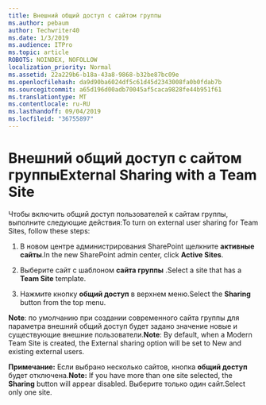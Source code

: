 ```yaml
---
title: Внешний общий доступ с сайтом группы
ms.author: pebaum
author: Techwriter40
ms.date: 1/3/2019
ms.audience: ITPro
ms.topic: article
ROBOTS: NOINDEX, NOFOLLOW
localization_priority: Normal
ms.assetid: 22a229b6-b18a-43a8-9868-b32be87bc09e
ms.openlocfilehash: da9d90ba6024df5c61d45d2343008fa0b0fdab7b
ms.sourcegitcommit: a65d196d00adb70045af5caca9828fe44b951f61
ms.translationtype: MT
ms.contentlocale: ru-RU
ms.lasthandoff: 09/04/2019
ms.locfileid: "36755897"
---
```

# <a name="external-sharing-with-a-team-site"></a><span data-ttu-id="09746-102">Внешний общий доступ с сайтом группы</span><span class="sxs-lookup"><span data-stu-id="09746-102">External Sharing with a Team Site</span></span>

<span data-ttu-id="09746-103">Чтобы включить общий доступ пользователей к сайтам группы, выполните следующие действия:</span><span class="sxs-lookup"><span data-stu-id="09746-103">To turn on external user sharing for Team Sites, follow these steps:</span></span> 
  
1. <span data-ttu-id="09746-104">В новом центре администрирования SharePoint щелкните **активные сайты**.</span><span class="sxs-lookup"><span data-stu-id="09746-104">In the new SharePoint admin center, click **Active Sites**.</span></span>
  
2. <span data-ttu-id="09746-105">Выберите сайт с шаблоном **сайта группы** .</span><span class="sxs-lookup"><span data-stu-id="09746-105">Select a site that has a **Team Site** template.</span></span> 
  
3. <span data-ttu-id="09746-106">Нажмите кнопку **общий доступ** в верхнем меню.</span><span class="sxs-lookup"><span data-stu-id="09746-106">Select the **Sharing** button from the top menu.</span></span> 
  
 <span data-ttu-id="09746-107">**Note**: по умолчанию при создании современного сайта группы для параметра внешний общий доступ будет задано значение новые и существующие внешние пользователи.</span><span class="sxs-lookup"><span data-stu-id="09746-107">**Note**: By default, when a Modern Team Site is created, the External sharing option will be set to New and existing external users.</span></span> 
  
 <span data-ttu-id="09746-108">**Примечание:** Если выбрано несколько сайтов, кнопка **общий доступ** будет отключена.</span><span class="sxs-lookup"><span data-stu-id="09746-108">**Note:** If you have more than one site selected, the **Sharing** button will appear disabled.</span></span> <span data-ttu-id="09746-109">Выберите только один сайт.</span><span class="sxs-lookup"><span data-stu-id="09746-109">Select only one site.</span></span> 
  

